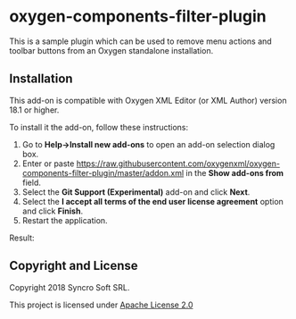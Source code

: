 # oxygen-components-filter-plugin
This is a sample plugin which can be used to remove menu actions and toolbar buttons from an Oxygen standalone installation.

## Installation

This add-on is compatible with Oxygen XML Editor (or XML Author) version 18.1 or higher. 

To install it the add-on, follow these instructions:

1. Go to **Help->Install new add-ons** to open an add-on selection dialog box.
2. Enter or paste https://raw.githubusercontent.com/oxygenxml/oxygen-components-filter-plugin/master/addon.xml in the **Show add-ons from** field.
3. Select the **Git Support (Experimental)** add-on and click **Next**.
4. Select the **I accept all terms of the end user license agreement** option and click **Finish**.
5. Restart the application.

Result: 

Copyright and License
---------------------
Copyright 2018 Syncro Soft SRL.

This project is licensed under [Apache License 2.0](https://github.com/oxygenxml/oxygen-git-plugin/blob/master/LICENSE)
